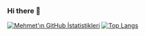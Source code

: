 ### Hi there 👋

<!--
**Mboyuk/Mboyuk** is a ✨ _special_ ✨ repository because its `README.md` (this file) appears on your GitHub profile.

Here are some ideas to get you started:

- 🔭 I’m currently working on ...
- 🌱 I’m currently learning ...
- 👯 I’m looking to collaborate on ...
- 🤔 I’m looking for help with ...
- 💬 Ask me about ...
- 📫 How to reach me: ...
- 😄 Pronouns: ...
- ⚡ Fun fact: ...
-->

[![Mehmet'ın GitHub İstatistikleri](https://github-readme-stats.vercel.app/api?username=Mboyuk&show_icons=true&theme=radical)](https://github.com/Mboyuk/github-readme-stats)
[![Top Langs](https://github-readme-stats.vercel.app/api/top-langs/?username=Mboyuk&show_icons=true&theme=radical)](https://github.com/Mboyuk/github-readme-stats)
